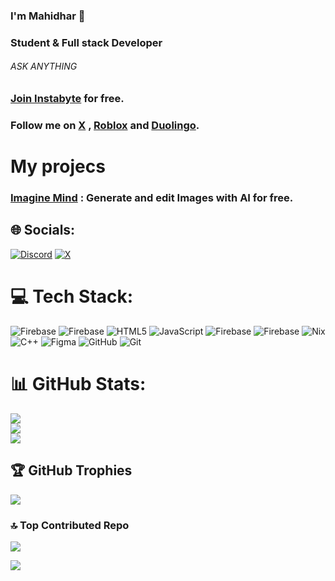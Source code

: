 ### I'm Mahidhar 🙋

### Student & Full stack Developer 

###### ASK ANYTHING

### [Join Instabyte](https://instabyte.io/subscribe?ref=QLDhFyXXv0) for free.

### Follow me on [X](https://x.com/Mahidhar_001) , [Roblox](https://www.roblox.com/users/8515266461/profile) and [Duolingo](https://www.duolingo.com/profile/Mahidhar0).

# My projecs

### [Imagine Mind](https://imagine-mind.web.app) : Generate and edit Images with AI for free.

## 🌐 Socials:
[![Discord](https://img.shields.io/badge/Discord-%237289DA.svg?logo=discord&logoColor=white)](https://discord.gg/1396512147193856034) [![X](https://img.shields.io/badge/X-black.svg?logo=X&logoColor=white)](https://x.com/@Mahidhar_001) 

# 💻 Tech Stack:
![Firebase](https://img.shields.io/badge/firebase-%23039BE5.svg?style=for-the-badge&logo=firebase) ![Firebase](https://img.shields.io/badge/firebase-a08021?style=for-the-badge&logo=firebase&logoColor=ffcd34) ![HTML5](https://img.shields.io/badge/html5-%23E34F26.svg?style=for-the-badge&logo=html5&logoColor=white) ![JavaScript](https://img.shields.io/badge/javascript-%23323330.svg?style=for-the-badge&logo=javascript&logoColor=%23F7DF1E) ![Firebase](https://img.shields.io/badge/firebase-%23039BE5.svg?style=for-the-badge&logo=firebase) ![Firebase](https://img.shields.io/badge/firebase-a08021?style=for-the-badge&logo=firebase&logoColor=ffcd34) ![Nix](https://img.shields.io/badge/NIX-5277C3.svg?style=for-the-badge&logo=NixOS&logoColor=white) ![C++](https://img.shields.io/badge/c++-%2300599C.svg?style=for-the-badge&logo=c%2B%2B&logoColor=white) ![Figma](https://img.shields.io/badge/figma-%23F24E1E.svg?style=for-the-badge&logo=figma&logoColor=white) ![GitHub](https://img.shields.io/badge/github-%23121011.svg?style=for-the-badge&logo=github&logoColor=white) ![Git](https://img.shields.io/badge/git-%23F05033.svg?style=for-the-badge&logo=git&logoColor=white)

# 📊 GitHub Stats:
![](https://github-readme-stats.vercel.app/api?username=Mahidhar001&theme=dark&hide_border=false&include_all_commits=false&count_private=false)<br/>
![](https://nirzak-streak-stats.vercel.app/?user=Mahidhar001&theme=dark&hide_border=false)<br/>
![](https://github-readme-stats.vercel.app/api/top-langs/?username=Mahidhar001&theme=dark&hide_border=false&include_all_commits=false&count_private=false&layout=compact)

## 🏆 GitHub Trophies
![](https://github-profile-trophy.vercel.app/?username=Mahidhar001&theme=radical&no-frame=false&no-bg=true&margin-w=4)

### 🔝 Top Contributed Repo
![](https://github-contributor-stats.vercel.app/api?username=Mahidhar001&limit=5&theme=dark&combine_all_yearly_contributions=true)

[![](https://visitcount.itsvg.in/api?id=Mahidhar001&icon=0&color=0)](https://visitcount.itsvg.in)
